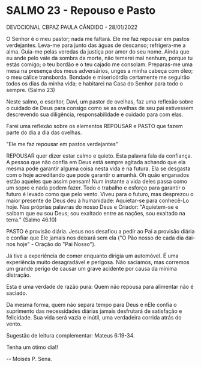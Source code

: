 # SALMO 23 - Repouso e Pasto

DEVOCIONAL CBPAZ PAULA CÂNDIDO - 28/01/2022 

O Senhor é o meu pastor; nada me faltará. Ele me faz repousar em pastos verdejantes. Leva-me para junto das águas de descanso;
refrigera-me a alma. Guia-me pelas veredas da justiça por amor do seu nome. Ainda que eu ande pelo vale da sombra da morte, não temerei mal nenhum,  porque tu estás comigo; o teu bordão e o teu cajado me consolam. Preparas-me uma mesa na presença dos meus adversários, unges a minha cabeça com óleo; o meu cálice transborda. Bondade e misericórdia certamente me seguirão todos os dias da minha vida; e habitarei na Casa do Senhor para todo o sempre. (Salmo 23)

Neste salmo, o escritor, Davi, um pastor de ovelhas, faz uma reflexão sobre o cuidado de Deus para consigo como se as ovelhas de seu pai estivessem descrevendo sua diligência, responsabilidade e cuidado para com elas.

Farei uma reflexão sobre os elementos REPOUSAR e PASTO que fazem parte do dia a dia das ovelhas.

"Ele me faz repousar em pastos verdejantes"

REPOUSAR quer dizer estar calmo e quieto. Esta palavra fala da confiança. A pessoa que não confia em Deus está sempre agitada achando que ela mesma pode garantir alguma coisa nesta vida e na futura. Ela se desgasta com o hoje acreditando que pode garantir o amanhã. Oh quão enganados estão aqueles que assim pensam! Num instante a vida deles passa como um sopro e nada podem fazer. Todo o trabalho e esforço para garantir o futuro é levado como que pelo vento. Viveu para o futuro, mas desprezou o maior presente de Deus deu à humanidade: Aquietar-se para conhecê-Lo hoje. Nas próprias palavras do nosso Deus e Criador: "Aquietem-se e saibam que eu sou Deus; sou exaltado entre as nações, sou exaltado na terra." (Salmo 46.10)

PASTO é provisão diária. Jesus nos desafiou a pedir ao Pai a provisão diária e confiar que Ele jamais nos deixará sem ela ("O Pão nosso de cada dia dai-nos hoje" - Oração do "Pai Nosso").

Já tive a experiência de comer enquanto dirigia um automóvel. É uma experiência muito desagradável e perigosa. Não saciamos, mas corremos um grande perigo de causar um grave acidente por causa da mínima distração.

Esta é uma verdade de razão pura: Quem não repousa para alimentar não é saciado. 

Da mesma forma, quem não separa tempo para Deus e nEle confia o suprimento das necessidades diárias jamais desfrutará de satisfação e felicidade. Sua vida será vazia e inútil, uma verdadeira corrida atrás do vento.

Sugestão de leitura complementar: Mateus 6:19-34.

Tenha um ótimo dia!!

-- Moisés P. Sena.
